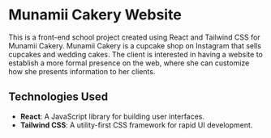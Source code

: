 # Munamii Cakery Website

This is a front-end school project created using React and Tailwind CSS for Munamii Cakery. Munamii Cakery is a cupcake shop on Instagram that sells cupcakes and wedding cakes. The client is interested in having a website to establish a more formal presence on the web, where she can customize how she presents information to her clients.


## Technologies Used

- **React**: A JavaScript library for building user interfaces.
- **Tailwind CSS**: A utility-first CSS framework for rapid UI development.